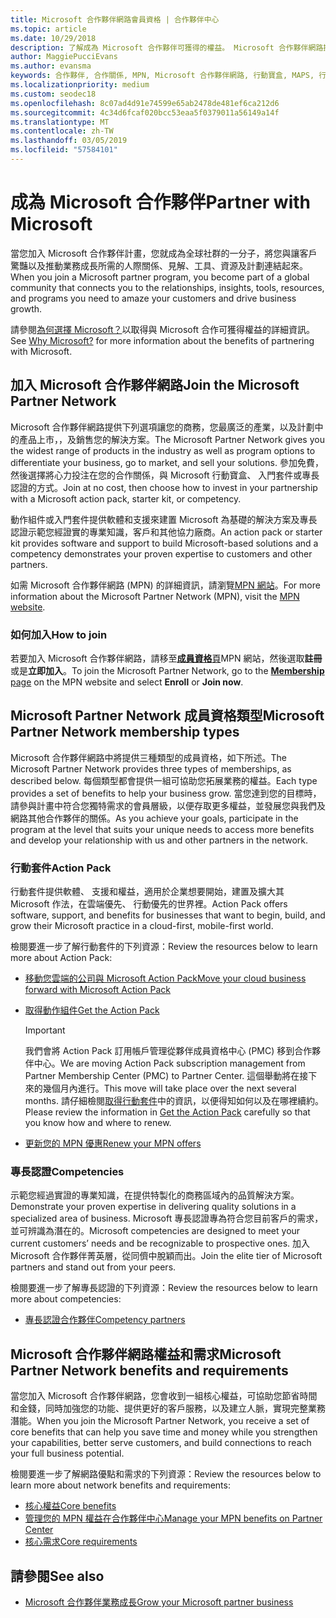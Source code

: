 ```yaml
---
title: Microsoft 合作夥伴網路會員資格 | 合作夥伴中心
ms.topic: article
ms.date: 10/29/2018
description: 了解成為 Microsoft 合作夥伴可獲得的權益。 Microsoft 合作夥伴網路提供下列選項讓您的商務，您最廣泛的產業，以及計劃中的產品上市，，及銷售您的解決方案。
author: MaggiePucciEvans
ms.author: evansma
keywords: 合作夥伴, 合作關係, MPN, Microsoft 合作夥伴網路, 行動寶盒, MAPS, 行動寶盒訂閱, 權益, MPN 權益, 會員資格, 銀級, 金級, 專長認證
ms.localizationpriority: medium
ms.custom: seodec18
ms.openlocfilehash: 8c07ad4d91e74599e65ab2478de481ef6ca212d6
ms.sourcegitcommit: 4c34d6fcaf020bcc53eaa5f0379011a56149a14f
ms.translationtype: MT
ms.contentlocale: zh-TW
ms.lasthandoff: 03/05/2019
ms.locfileid: "57584101"
---
```

# <a name="partner-with-microsoft"></a><span data-ttu-id="3ae02-105">成為 Microsoft 合作夥伴</span><span class="sxs-lookup"><span data-stu-id="3ae02-105">Partner with Microsoft</span></span>

<span data-ttu-id="3ae02-106">當您加入 Microsoft 合作夥伴計畫，您就成為全球社群的一分子，將您與讓客戶驚豔以及推動業務成長所需的人際關係、見解、工具、資源及計劃連結起來。</span><span class="sxs-lookup"><span data-stu-id="3ae02-106">When you join a Microsoft partner program, you become part of a global community that connects you to the relationships, insights, tools, resources, and programs you need to amaze your customers and drive business growth.</span></span>

<span data-ttu-id="3ae02-107">請參閱[為何選擇 Microsoft？](https://partner.microsoft.com/business-opportunities/why-microsoft)以取得與 Microsoft 合作可獲得權益的詳細資訊。</span><span class="sxs-lookup"><span data-stu-id="3ae02-107">See [Why Microsoft?](https://partner.microsoft.com/business-opportunities/why-microsoft) for more information about the benefits of partnering with Microsoft.</span></span> 

## <a name="join-the-microsoft-partner-network"></a><span data-ttu-id="3ae02-108">加入 Microsoft 合作夥伴網路</span><span class="sxs-lookup"><span data-stu-id="3ae02-108">Join the Microsoft Partner Network</span></span>

<!-- 12/5/18 The content below was copied and pasted directly from the Membership page of the MPN site (https://partner.microsoft.com/en-us/membership)-->

<span data-ttu-id="3ae02-109">Microsoft 合作夥伴網路提供下列選項讓您的商務，您最廣泛的產業，以及計劃中的產品上市，，及銷售您的解決方案。</span><span class="sxs-lookup"><span data-stu-id="3ae02-109">The Microsoft Partner Network gives you the widest range of products in the industry as well as program options to differentiate your business, go to market, and sell your solutions.</span></span> <span data-ttu-id="3ae02-110">參加免費，然後選擇將心力投注在您的合作關係，與 Microsoft 行動寶盒、 入門套件或專長認證的方式。</span><span class="sxs-lookup"><span data-stu-id="3ae02-110">Join at no cost, then choose how to invest in your partnership with a Microsoft action pack, starter kit, or competency.</span></span>

<span data-ttu-id="3ae02-111">動作組件或入門套件提供軟體和支援來建置 Microsoft 為基礎的解決方案及專長認證示範您經證實的專業知識，客戶和其他協力廠商。</span><span class="sxs-lookup"><span data-stu-id="3ae02-111">An action pack or starter kit provides software and support to build Microsoft-based solutions and a competency demonstrates your proven expertise to customers and other partners.</span></span>

<span data-ttu-id="3ae02-112">如需 Microsoft 合作夥伴網路 (MPN) 的詳細資訊，請瀏覽[MPN 網站](https://partner.microsoft.com/commercial)。</span><span class="sxs-lookup"><span data-stu-id="3ae02-112">For more information about the Microsoft Partner Network (MPN), visit the [MPN website](https://partner.microsoft.com/commercial).</span></span>

### <a name="how-to-join"></a><span data-ttu-id="3ae02-113">如何加入</span><span class="sxs-lookup"><span data-stu-id="3ae02-113">How to join</span></span>

<span data-ttu-id="3ae02-114">若要加入 Microsoft 合作夥伴網路，請移至[**成員資格**頁](https://partner.microsoft.com/membership)MPN 網站，然後選取**註冊**或是**立即加入**。</span><span class="sxs-lookup"><span data-stu-id="3ae02-114">To join the Microsoft Partner Network, go to the [**Membership** page](https://partner.microsoft.com/membership) on the MPN website and select **Enroll** or **Join now**.</span></span>

## <a name="microsoft-partner-network-membership-types"></a><span data-ttu-id="3ae02-115">Microsoft Partner Network 成員資格類型</span><span class="sxs-lookup"><span data-stu-id="3ae02-115">Microsoft Partner Network membership types</span></span>

<!-- 12/5/18 The content below was copied and pasted directly from the Membership pages of the MPN site (https://partner.microsoft.com/en-us/membership)-->

<span data-ttu-id="3ae02-116">Microsoft 合作夥伴網路中將提供三種類型的成員資格，如下所述。</span><span class="sxs-lookup"><span data-stu-id="3ae02-116">The Microsoft Partner Network provides three types of memberships, as described below.</span></span> <span data-ttu-id="3ae02-117">每個類型都會提供一組可協助您拓展業務的權益。</span><span class="sxs-lookup"><span data-stu-id="3ae02-117">Each type provides a set of benefits to help your business grow.</span></span> <span data-ttu-id="3ae02-118">當您達到您的目標時，請參與計畫中符合您獨特需求的會員層級，以便存取更多權益，並發展您與我們及網路其他合作夥伴的關係。</span><span class="sxs-lookup"><span data-stu-id="3ae02-118">As you achieve your goals, participate in the program at the level that suits your unique needs to access more benefits and develop your relationship with us and other partners in the network.</span></span>

### <a name="action-pack"></a><span data-ttu-id="3ae02-119">行動套件</span><span class="sxs-lookup"><span data-stu-id="3ae02-119">Action Pack</span></span>

<span data-ttu-id="3ae02-120">行動套件提供軟體、 支援和權益，適用於企業想要開始，建置及擴大其 Microsoft 作法，在雲端優先、 行動優先的世界裡。</span><span class="sxs-lookup"><span data-stu-id="3ae02-120">Action Pack offers software, support, and benefits for businesses that want to begin, build, and grow their Microsoft practice in a cloud-first, mobile-first world.</span></span> 

<span data-ttu-id="3ae02-121">檢閱要進一步了解行動套件的下列資源：</span><span class="sxs-lookup"><span data-stu-id="3ae02-121">Review the resources below to learn more about Action Pack:</span></span>

- [<span data-ttu-id="3ae02-122">移動您雲端的公司與 Microsoft Action Pack</span><span class="sxs-lookup"><span data-stu-id="3ae02-122">Move your cloud business forward with Microsoft Action Pack</span></span>](https://partner.microsoft.com/membership/action-pack)
- [<span data-ttu-id="3ae02-123">取得動作組件</span><span class="sxs-lookup"><span data-stu-id="3ae02-123">Get the Action Pack</span></span>](mpn-get-action-pack.md)
  
    >[!IMPORTANT]
    ><span data-ttu-id="3ae02-124">我們會將 Action Pack 訂用帳戶管理從夥伴成員資格中心 (PMC) 移到合作夥伴中心。</span><span class="sxs-lookup"><span data-stu-id="3ae02-124">We are moving Action Pack subscription management from Partner Membership Center (PMC) to Partner Center.</span></span> <span data-ttu-id="3ae02-125">這個舉動將在接下來的幾個月內進行。</span><span class="sxs-lookup"><span data-stu-id="3ae02-125">This move will take place over the next several months.</span></span> <span data-ttu-id="3ae02-126">請仔細檢閱[取得行動套件](mpn-get-action-pack.md)中的資訊，以便得知如何以及在哪裡續約。</span><span class="sxs-lookup"><span data-stu-id="3ae02-126">Please review the information in [Get the Action Pack](mpn-get-action-pack.md) carefully so that you know how and where to renew.</span></span>  

- [<span data-ttu-id="3ae02-127">更新您的 MPN 優惠</span><span class="sxs-lookup"><span data-stu-id="3ae02-127">Renew your MPN offers</span></span>](renew-mpn-offers.md)

### <a name="competencies"></a><span data-ttu-id="3ae02-128">專長認證</span><span class="sxs-lookup"><span data-stu-id="3ae02-128">Competencies</span></span>

<span data-ttu-id="3ae02-129">示範您經過實證的專業知識，在提供特製化的商務區域內的品質解決方案。</span><span class="sxs-lookup"><span data-stu-id="3ae02-129">Demonstrate your proven expertise in delivering quality solutions in a specialized area of business.</span></span> <span data-ttu-id="3ae02-130">Microsoft 專長認證專為符合您目前客戶的需求，並可辨識為潛在的。</span><span class="sxs-lookup"><span data-stu-id="3ae02-130">Microsoft competencies are designed to meet your current customers’ needs and be recognizable to prospective ones.</span></span> <span data-ttu-id="3ae02-131">加入 Microsoft 合作夥伴菁英層，從同儕中脫穎而出。</span><span class="sxs-lookup"><span data-stu-id="3ae02-131">Join the elite tier of Microsoft partners and stand out from your peers.</span></span>

<span data-ttu-id="3ae02-132">檢閱要進一步了解專長認證的下列資源：</span><span class="sxs-lookup"><span data-stu-id="3ae02-132">Review the resources below to learn more about competencies:</span></span>

- [<span data-ttu-id="3ae02-133">專長認證合作夥伴</span><span class="sxs-lookup"><span data-stu-id="3ae02-133">Competency partners</span></span>](https://partner.microsoft.com/membership/competencies)

## <a name="microsoft-partner-network-benefits-and-requirements"></a><span data-ttu-id="3ae02-134">Microsoft 合作夥伴網路權益和需求</span><span class="sxs-lookup"><span data-stu-id="3ae02-134">Microsoft Partner Network benefits and requirements</span></span>

<span data-ttu-id="3ae02-135">當您加入 Microsoft 合作夥伴網路，您會收到一組核心權益，可協助您節省時間和金錢，同時加強您的功能、提供更好的客戶服務，以及建立人脈，實現完整業務潛能。</span><span class="sxs-lookup"><span data-stu-id="3ae02-135">When you join the Microsoft Partner Network, you receive a set of core benefits that can help you save time and money while you strengthen your capabilities, better serve customers, and build connections to reach your full business potential.</span></span>

<span data-ttu-id="3ae02-136">檢閱要進一步了解網路優點和需求的下列資源：</span><span class="sxs-lookup"><span data-stu-id="3ae02-136">Review the resources below to learn more about network benefits and requirements:</span></span>

- [<span data-ttu-id="3ae02-137">核心權益</span><span class="sxs-lookup"><span data-stu-id="3ae02-137">Core benefits</span></span>](https://partner.microsoft.com/en-us/membership/core-benefits#simple-tab-content-1)
- [<span data-ttu-id="3ae02-138">管理您的 MPN 權益在合作夥伴中心</span><span class="sxs-lookup"><span data-stu-id="3ae02-138">Manage your MPN benefits on Partner Center</span></span>](manage-your-partner-network-benefits.md)
- [<span data-ttu-id="3ae02-139">核心需求</span><span class="sxs-lookup"><span data-stu-id="3ae02-139">Core requirements</span></span>](https://partner.microsoft.com/en-us/membership/core-benefits#simple-tab-content-2)

## <a name="see-also"></a><span data-ttu-id="3ae02-140">請參閱</span><span class="sxs-lookup"><span data-stu-id="3ae02-140">See also</span></span>
- [<span data-ttu-id="3ae02-141">Microsoft 合作夥伴業務成長</span><span class="sxs-lookup"><span data-stu-id="3ae02-141">Grow your Microsoft partner business</span></span>](grow-your-business.md)
